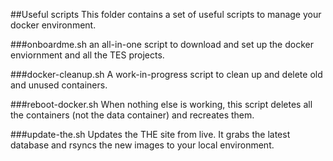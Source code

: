 ##Useful scripts
This folder contains a set of useful scripts to manage your docker environment.

###onboardme.sh
an all-in-one script to download and set up the docker enviornment and all the TES projects.

###docker-cleanup.sh
A work-in-progress script to clean up and delete old and unused containers.

###reboot-docker.sh
When nothing else is working, this script deletes all the containers (not the data container) and recreates them.

###update-the.sh
Updates the THE site from live. It grabs the latest database and rsyncs the new images to your local environment.
